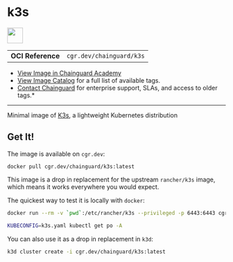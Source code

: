 <!--monopod:start-->
# k3s

<!--url:start-->
<a href="https://github.com/k3s-io/k3s">
<!--logo:start-->
  <img src="https://storage.googleapis.com/chainguard-academy/logos/k3s/logo.svg" width="36px" height="36px" />
<!--logo:end-->
</a>
<!--url:end-->

| | |
| - | - |
| **OCI Reference** | `cgr.dev/chainguard/k3s` |

* [View Image in Chainguard Academy](https://edu.chainguard.dev/chainguard/chainguard-images/reference/k3s/overview/)
* [View Image Catalog](https://console.enforce.dev/images/catalog) for a full list of available tags.
* [Contact Chainguard](https://www.chainguard.dev/chainguard-images) for enterprise support, SLAs, and access to older tags.*
---
<!--monopod:end-->

<!--overview:start-->
Minimal image of [K3s](https://k3s.io/), a lightweight Kubernetes distribution
<!--overview:end-->

<!--getting:start-->
## Get It!
The image is available on `cgr.dev`:

```
docker pull cgr.dev/chainguard/k3s:latest
```
<!--getting:end-->

<!--body:start-->
This image is a drop in replacement for the upstream `rancher/k3s` image, which means it works everywhere you would expect.

The quickest way to test it is locally with `docker`:

```bash
docker run --rm -v `pwd`:/etc/rancher/k3s --privileged -p 6443:6443 cgr.dev/chainguard/k3s:latest

KUBECONFIG=k3s.yaml kubectl get po -A
```

You can also use it as a drop in replacement in `k3d`:

```bash
k3d cluster create -i cgr.dev/chainguard/k3s:latest
```
<!--body:end-->

